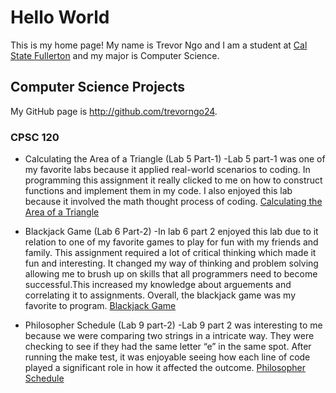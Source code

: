# Hello World

This is my home page! My name is Trevor Ngo and I am a student at [Cal State Fullerton](http://www.fullerton.edu/) and my major is Computer Science.

## Computer Science Projects

My GitHub page is http://github.com/trevorngo24.

### CPSC 120

* Calculating the Area of a Triangle (Lab 5 Part-1)
    -Lab 5 part-1 was one of my favorite labs because it applied real-world scenarios to coding. In programming this assignment it really clicked to me on how to construct functions and implement them in my code. I also enjoyed this lab because it involved the math thought process of coding.
    [Calculating the Area of a Triangle](https://github.com/cpsc-fall-2023/cpsc-120-lab-05-team-a-ernesto.git) 

* Blackjack Game (Lab 6 Part-2)
    -In lab 6 part 2 enjoyed this lab due to it relation to one of my favorite games to play for fun with my friends and family. This assignment required a lot of critical thinking which made it fun and interesting. It changed my way of thinking and problem solving allowing me to brush up on skills that all programmers need to become successful.This increased my knowledge about arguements and correlating it to assignments. Overall, the blackjack game was my favorite to program. 
    [Blackjack Game](https://github.com/cpsc-fall-2023/cpsc-120-lab-06-trevor-vanessa.git) 
 
* Philosopher Schedule (Lab 9 part-2) 
    -Lab 9 part 2 was interesting to me because we were comparing two strings in a intricate way. They were checking to see if they had the same letter “e” in the same spot. After running the make test, it was enjoyable seeing how each line of code played a significant role in how it affected the outcome.
    [Philosopher Schedule](https://github.com/cpsc-fall-2023/cpsc-120-lab-09-trevor-and-cassie.git) 
